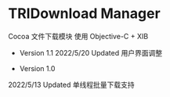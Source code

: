 #  TRIDownload Manager

Cocoa 文件下载模块
使用 Objective-C + XIB

* Version 1.1
2022/5/20 Updated
用户界面调整

* Version 1.0

2022/5/13 Updated
单线程批量下载支持

